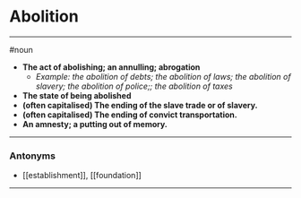 # Abolition
---
#noun
- **The act of abolishing; an annulling; abrogation**
	- _Example: the abolition of debts;   the abolition of laws;   the abolition of slavery;   the abolition of police;;   the abolition of taxes_
- **The state of being abolished**
- **(often capitalised) The ending of the slave trade or of slavery.**
- **(often capitalised) The ending of convict transportation.**
- **An amnesty; a putting out of memory.**
---
### Antonyms
- [[establishment]], [[foundation]]
---
